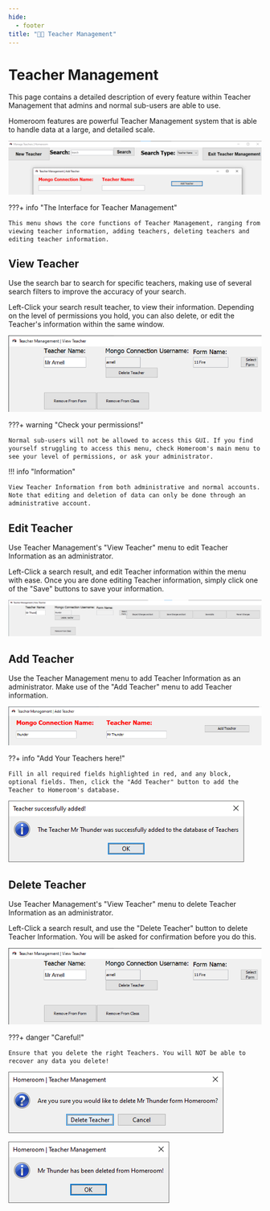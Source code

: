 ```yaml
---
hide:
  - footer
title: "👨‍🏫 Teacher Management"  
---
```


# Teacher Management
This page contains a detailed description of every feature within Teacher Management that admins and normal sub-users are able to use.

Homeroom features are powerful Teacher Management system that is able to handle data at a large, and detailed scale.

![TeacherManagement](../screenshots/teacherManagement.png)

???+ info "The Interface for Teacher Management"

    This menu shows the core functions of Teacher Management, ranging from viewing teacher information, adding teachers, deleting teachers and editing teacher information.


## View Teacher
Use the search bar to search for specific teachers, making use of several search filters to improve the accuracy of your search.

Left-Click your search result teacher, to view their information. Depending on the level of permissions you hold, you can also delete, or edit the Teacher's information within the same window.

![View Teachers](../screenshots/viewTeacher.png)

???+ warning "Check your permissions!"

    Normal sub-users will not be allowed to access this GUI. If you find yourself struggling to access this menu, check Homeroom's main menu to see your level of permissions, or ask your administrator.

!!! info "Information"

    View Teacher Information from both administrative and normal accounts. Note that editing and deletion of data can only be done through an administrative account.

## Edit Teacher
Use Teacher Management's "View Teacher" menu to edit Teacher Information as an administrator.

Left-Click a search result, and edit Teacher information within the menu with ease. Once you are done editing Teacher information, simply click one of the "Save" buttons to save your information.

![Edit Teacher](../screenshots/editTeacher.png)

## Add Teacher
Use the Teacher Management menu to add Teacher Information as an administrator. Make use of the "Add Teacher" menu to add Teacher information.

![Add Teacher](../screenshots/addTeacherMenu.png)

??+ info "Add Your Teachers here!"

    Fill in all required fields highlighted in red, and any block, optional fields. Then, click the "Add Teacher" button to add the Teacher to Homeroom's database.

![Success](../screenshots/addTeacherSuccess.png)

## Delete Teacher
Use Teacher Management's "View Teacher" menu to delete Teacher Information as an administrator.

Left-Click a search result, and use the "Delete Teacher" button to delete Teacher Information. You will be asked for confirmation before you do this.

![Delete within Management](../screenshots/viewTeacher.png)

???+ danger "Careful!"

    Ensure that you delete the right Teachers. You will NOT be able to recover any data you delete!

![Delete Confirmation](../screenshots/deleteTeacherConfirm.png)

![Delete Success](../screenshots/deleteTeacherSuccess.png)